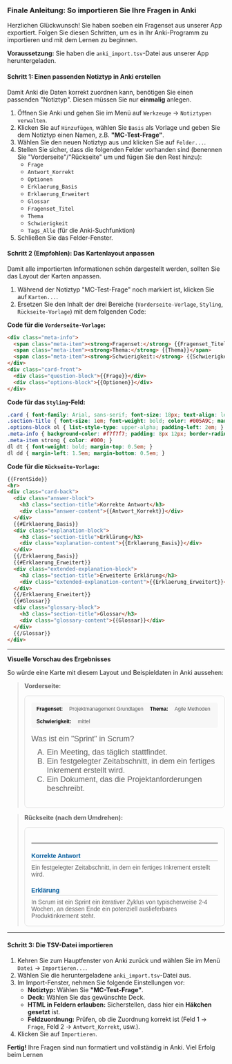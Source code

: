 ### Finale Anleitung: So importieren Sie Ihre Fragen in Anki

Herzlichen Glückwunsch! Sie haben soeben ein Fragenset aus unserer App exportiert. Folgen Sie diesen Schritten, um es in Ihr Anki-Programm zu importieren und mit dem Lernen zu beginnen.

**Voraussetzung:** Sie haben die `anki_import.tsv`-Datei aus unserer App heruntergeladen.

#### Schritt 1: Einen passenden Notiztyp in Anki erstellen

Damit Anki die Daten korrekt zuordnen kann, benötigen Sie einen passenden "Notiztyp". Diesen müssen Sie nur **einmalig** anlegen.

1.  Öffnen Sie Anki und gehen Sie im Menü auf `Werkzeuge` → `Notiztypen verwalten`.
2.  Klicken Sie auf `Hinzufügen`, wählen Sie `Basis` als Vorlage und geben Sie dem Notiztyp einen Namen, z.B. **"MC-Test-Frage"**.
3.  Wählen Sie den neuen Notiztyp aus und klicken Sie auf `Felder...`.
4.  Stellen Sie sicher, dass die folgenden Felder vorhanden sind (benennen Sie "Vorderseite"/"Rückseite" um und fügen Sie den Rest hinzu):
    *   `Frage`
    *   `Antwort_Korrekt`
    *   `Optionen`
    *   `Erklaerung_Basis`
    *   `Erklaerung_Erweitert`
    *   `Glossar`
    *   `Fragenset_Titel`
    *   `Thema`
    *   `Schwierigkeit`
    *   `Tags_Alle` (für die Anki-Suchfunktion)
5.  Schließen Sie das Felder-Fenster.

#### Schritt 2 (Empfohlen): Das Kartenlayout anpassen

Damit alle importierten Informationen schön dargestellt werden, sollten Sie das Layout der Karten anpassen.

1.  Während der Notiztyp "MC-Test-Frage" noch markiert ist, klicken Sie auf `Karten...`.
2.  Ersetzen Sie den Inhalt der drei Bereiche (`Vorderseite-Vorlage`, `Styling`, `Rückseite-Vorlage`) mit dem folgenden Code:

**Code für die `Vorderseite-Vorlage`:**
```html
<div class="meta-info">
  <span class="meta-item"><strong>Fragenset:</strong> {{Fragenset_Titel}}</span>
  <span class="meta-item"><strong>Thema:</strong> {{Thema}}</span>
  <span class="meta-item"><strong>Schwierigkeit:</strong> {{Schwierigkeit}}</span>
</div>
<div class="card-front">
  <div class="question-block">{{Frage}}</div>
  <div class="options-block">{{Optionen}}</div>
</div>
```

**Code für das `Styling`-Feld:**
```css
.card { font-family: Arial, sans-serif; font-size: 18px; text-align: left; color: black; background-color: white; }
.section-title { font-size: 1em; font-weight: bold; color: #005A9C; margin-top: 1.5em; margin-bottom: 0.5em; border-bottom: 1px solid #ccc; padding-bottom: 3px; }
.options-block ol { list-style-type: upper-alpha; padding-left: 2em; }
.meta-info { background-color: #f7f7f7; padding: 8px 12px; border-radius: 5px; margin-bottom: 15px; font-size: 0.85em; color: #555; display: flex; flex-wrap: wrap; gap: 15px; }
.meta-item strong { color: #000; }
dl dt { font-weight: bold; margin-top: 0.5em; }
dl dd { margin-left: 1.5em; margin-bottom: 0.5em; }
```

**Code für die `Rückseite-Vorlage`:**
```html
{{FrontSide}}
<hr>
<div class="card-back">
  <div class="answer-block">
    <h3 class="section-title">Korrekte Antwort</h3>
    <div class="answer-content">{{Antwort_Korrekt}}</div>
  </div>
  {{#Erklaerung_Basis}}
  <div class="explanation-block">
    <h3 class="section-title">Erklärung</h3>
    <div class="explanation-content">{{Erklaerung_Basis}}</div>
  </div>
  {{/Erklaerung_Basis}}
  {{#Erklaerung_Erweitert}}
  <div class="extended-explanation-block">
    <h3 class="section-title">Erweiterte Erklärung</h3>
    <div class="extended-explanation-content">{{Erklaerung_Erweitert}}</div>
  </div>
  {{/Erklaerung_Erweitert}}
  {{#Glossar}}
  <div class="glossary-block">
    <h3 class="section-title">Glossar</h3>
    <div class="glossary-content">{{Glossar}}</div>
  </div>
  {{/Glossar}}
</div>
```

---
**Visuelle Vorschau des Ergebnisses**

So würde eine Karte mit diesem Layout und Beispieldaten in Anki aussehen:

> **Vorderseite:**
>
> <div style="border: 1px solid #ddd; border-radius: 8px; padding: 15px; font-family: Arial, sans-serif;">
>   <div style="background-color: #f7f7f7; padding: 8px 12px; border-radius: 5px; margin-bottom: 15px; font-size: 0.85em; color: #555; display: flex; flex-wrap: wrap; gap: 15px;">
>     <span style="color: #000;"><strong>Fragenset:</strong></span> Projektmanagement Grundlagen
>     <span style="color: #000;"><strong>Thema:</strong></span> Agile Methoden
>     <span style="color: #000;"><strong>Schwierigkeit:</strong></span> mittel
>   </div>
>   <div style="font-size: 18px;">
>     Was ist ein "Sprint" in Scrum?
>     <ol type="A" style="padding-left: 2em; margin-top: 10px;">
>       <li>Ein Meeting, das täglich stattfindet.</li>
>       <li>Ein festgelegter Zeitabschnitt, in dem ein fertiges Inkrement erstellt wird.</li>
>       <li>Ein Dokument, das die Projektanforderungen beschreibt.</li>
>     </ol>
>   </div>
> </div>

> **Rückseite (nach dem Umdrehen):**
>
> <div style="border: 1px solid #ddd; border-radius: 8px; padding: 15px; font-family: Arial, sans-serif;">
>   <!-- (Vorderseite wird hier wiederholt) -->
>   <hr style="margin-top: 20px; margin-bottom: 20px;">
>   <div>
>     <h3 style="font-size: 1em; font-weight: bold; color: #005A9C; margin: 1.5em 0 0.5em 0; border-bottom: 1px solid #ccc; padding-bottom: 3px;">Korrekte Antwort</h3>
>     <div>Ein festgelegter Zeitabschnitt, in dem ein fertiges Inkrement erstellt wird.</div>
>     <h3 style="font-size: 1em; font-weight: bold; color: #005A9C; margin: 1.5em 0 0.5em 0; border-bottom: 1px solid #ccc; padding-bottom: 3px;">Erklärung</h3>
>     <div>In Scrum ist ein Sprint ein iterativer Zyklus von typischerweise 2-4 Wochen, an dessen Ende ein potenziell auslieferbares Produktinkrement steht.</div>
>   </div>
> </div>

---

#### Schritt 3: Die TSV-Datei importieren

1.  Kehren Sie zum Hauptfenster von Anki zurück und wählen Sie im Menü `Datei` → `Importieren...`.
2.  Wählen Sie die heruntergeladene `anki_import.tsv`-Datei aus.
3.  Im Import-Fenster, nehmen Sie folgende Einstellungen vor:
    *   **Notiztyp:** Wählen Sie **"MC-Test-Frage"**.
    *   **Deck:** Wählen Sie das gewünschte Deck.
    *   **HTML in Feldern erlauben:** Sicherstellen, dass hier ein **Häkchen gesetzt** ist.
    *   **Feldzuordnung:** Prüfen, ob die Zuordnung korrekt ist (Feld 1 → `Frage`, Feld 2 → `Antwort_Korrekt`, usw.).
4.  Klicken Sie auf `Importieren`.

**Fertig!** Ihre Fragen sind nun formatiert und vollständig in Anki. Viel Erfolg beim Lernen
